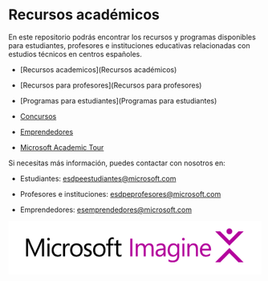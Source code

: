 Recursos académicos
===================

En este repositorio podrás encontrar los recursos y programas disponibles para
estudiantes, profesores e instituciones educativas relacionadas con estudios
técnicos en centros españoles.

-   [Recursos academicos](Recursos académicos)

-   [Recursos para profesores](Recursos para profesores)

-   [Programas para estudiantes](Programas para estudiantes)

-   [Concursos](Concursos)

-   [Emprendedores](https://bizspark.microsoft.com/)

-   [Microsoft Academic Tour](https://github.com/esmsdn/Microsoft-Academic-Tour)

Si necesitas más información, puedes contactar con nosotros en:

-   Estudiantes: <esdpeestudiantes@microsoft.com>

-   Profesores e instituciones: <esdpeprofesores@microsoft.com>

-   Emprendedores: <esemprendedores@microsoft.com>

![C:\\Users\\dimart\\AppData\\Local\\Microsoft\\Windows\\INetCache\\Content.Word\\Logo Msft Imagine.png](media/2d53e2c7e4d1c7d58866d0f81ed90f10.png)
